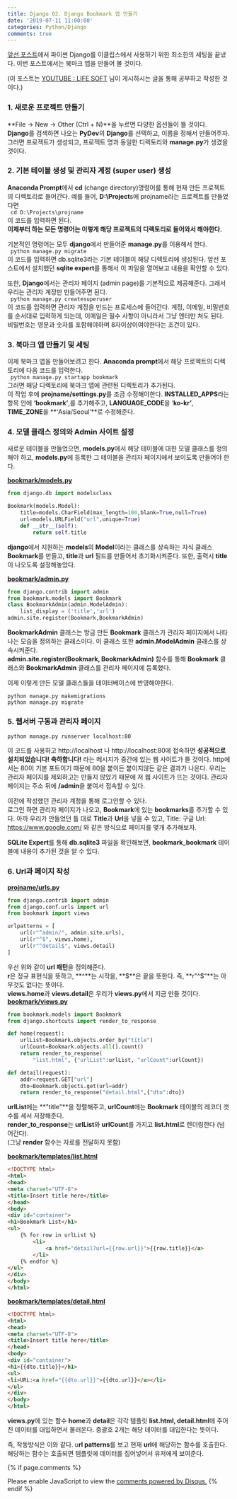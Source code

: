 ```yaml
---
title: Django 02. Django Bookmark 앱 만들기
date: '2019-07-11 11:00:00'
categories: Python/Django
comments: true
---
```

[앞선 포스트](https://hwangtolee.github.io/python/django/2019/07/10/Python-Django-Preperations.html)에서 파이썬 Django를 이클립스에서 사용하기 위한 최소한의 세팅을 끝냈다. 이번 포스트에서는 북마크 앱을 만들어 볼 것이다.

(이 포스트는 [YOUTUBE : LIFE SOFT](https://www.youtube.com/channel/UCqRTjWqD-ZWHj0ZoPSKVWBw) 님이 게시하시는 글을 통해 공부하고 작성한 것이다.)

### 1. 새로운 프로젝트 만들기
**File -> New -> Other (Ctrl + N)**을 누르면 다양한 옵션들이 뜰 것이다.  
**Django**를 검색하면 나오는 **PyDev**의 **Django**를 선택하고, 이름을 정해서 만들어주자.  
그러면 프로젝트가 생성되고, 프로젝트 명과 동일한 디렉토리와 **manage.py**가 생겼을 것이다. 

### 2. 기본 테이블 생성 및 관리자 계정 (super user) 생성
**Anaconda Prompt**에서 **cd** (change directory)명령어를 통해 현재 만든 프로젝트의 디렉토리로 들어간다. 예를 들어, **D:\Project**s에 projname라는 프로젝트를 만들었다면  
<code> cd D:\Projects\projname </code>  
이 코드를 입력하면 된다.  
**이제부터 하는 모든 명령어는 이렇게 해당 프로젝트의 디렉토리로 들어와서 해야한다.**

기본적인 명령어는 모두 **django**에서 만들어준 **manage.py**를 이용해서 한다.  
<code> python manage.py migrate </code>  
이 코드를 입력하면 db.sqlite3라는 기본 테이블이 해당 디렉토리에 생성된다. 앞선 포스트에서 설치했던 **sqlite expert**를 통해서 이 파일을 열어보고 내용을 확인할 수 있다. 

또한, **Django**에서는 관리자 페이지 (admin page)를 기본적으로 제공해준다. 그래서 우리는 관리자 계정만 만들어주면 된다.  
<code> python manage.py createsuperuser  </code>  
이 코드를 입력하면 관리자 계정을 만드는 프로세스에 들어간다. 계정, 이메일, 비밀번호를 순서대로 입력하게 되는데, 이메일은 필수 사항이 아니라서 그냥 엔터만 쳐도 된다. 비밀번호는 영문과 숫자를 포함해야하며 8자이상이여야한다는 조건이 있다.

### 3. 북마크 앱 만들기 및 세팅
이제 북마크 앱을 만들어보려고 한다. **Anaconda prompt**에서 해당 프로젝트의 디렉토리에 다음 코드를 입력한다.  
<code> python manage.py startapp bookmark </code>  
그러면 해당 디렉토리에 북마크 앱에 관련된 디렉토리가 추가된다.  
이 작업 후에 **projname/settings.py**를 조금 수정해야한다. **INSTALLED_APPS**라는 항목 안에 **‘bookmark’**,를 추가해주고, **LANGUAGE_CODE**을 ‘**ko-kr’**, **TIME_ZONE**을 **‘Asia/Seoul’**로 수정해준다.

### 4. 모델 클래스 정의와 Admin 사이트 설정
새로운 테이블을 만들었으면, **models.py**에서 해당 테이블에 대한 모델 클래스를 정의해야 하고, **models.py**에 등록한 그 테이블을 관리자 페이지에서 보이도록 만들어야 한다.

**<u>bookmark/models.py</u>**  

```python
from django.db import modelsclass

Bookmark(models.Model):
    title=models.CharField(max_length=100,blank=True,null=True)
    url=models.URLField("url",unique=True)
    def __str__(self):
        return self.title
```

**django**에서 지원하는 **models**의 **Model**이라는 클래스를 상속하는 자식 클래스 **Bookmark**를 만들고, **title**과 **url** 필드를 만들어서 초기화시켜준다.  또한, 출력시 **title**이 나오도록 설정해놓았다. 

**<u>bookmark/admin.py</u>**  

```python
from django.contrib import admin
from bookmark.models import Bookmark
class BookmarkAdmin(admin.ModelAdmin):
    list_display = ('title','url')
admin.site.register(Bookmark,BookmarkAdmin)
```

**BookmarkAdmin** 클래스는 방금 만든 **Bookmark** 클래스가 관리자 페이지에서 나타나는 모습을 정의하는 클래스이다. 이 클래스 또한 **admin.ModelAdmin** 클래스를 상속시켜준다.   
**admin.site.register(Bookmark, BookmarkAdmin)** 함수를 통해 **Bookmark** 클래스와 **BookmarkAdmin** 클래스를 관리자 페이지에 등록했다.  

이제 이렇게 만든 모델 클래스들을 데이터베이스에 반영해야한다.   
<pre><code>python manage.py makemigrations
python manage.py migrate</code>
</pre>

### 5. 웹서버 구동과 관리자 페이지

<code>python manage.py runserver localhost:80</code>

이 코드를 사용하고 http://localhost 나 http://localhost:80에 접속하면 **성공적으로 설치되었습니다! 축하합니다!** 라는 메시지가 중간에 있는 웹 사이트가 뜰 것이다. http에서는 80이 기본 포트이기 때문에 80을 붙이든 붙이지않든 같은 결과가 나온다. 우리는 관리자 페이지를 제외하고는 만들지 않았기 때문에 저 웹 사이트가 뜨는 것이다. 관리자 페이지는 주소 뒤에 **/admin**을 붙여서 접속할 수 있다.    

이전에 작성했던 관리자 계정을 통해 로그인할 수 있다.  
로그인 하면 관리자 페이지가 나오고, **Bookmark**에 있는 **bookmarks**를 추가할 수 있다. 아까 우리가 만들었던 틀 대로 **Title**과 **Url**을 넣을 수 있고, Title: 구글 Url: https://www.google.com/ 와 같은 방식으로 페이지를 몇개 추가해보자.   

**SQLite Expert**를 통해 **db.sqlite3** 파일을 확인해보면, **bookmark_bookmark** 테이블에 내용이 추가된 것을 알 수 있다.  

### 6. Url과 페이지 작성
**<u>projname/urls.py</u>**  

```python
from django.contrib import admin
from django.conf.urls import url
from bookmark import views

urlpatterns = [
    url(r"^admin/", admin.site.urls),
    url(r"^$", views.home),
    url(r"^detail$", views.detail)
]
```

우선 위와 같이 **url 패턴**을 정의해준다.  
**r**은 정규 표현식을 뜻하고, **^**는 시작을, **$**은 끝을 뜻한다. 즉, **r"^$"**는 아무것도 없다는 뜻이다.  
**views.home**과 **views.detail**은 우리가 **views.py**에서 지금 만들 것이다.  
**<u>bookmark/views.py</u>**  

```python
from bookmark.models import Bookmark
from django.shortcuts import render_to_response

def home(request):
    urlList=Bookmark.objects.order_by("title")
    urlCount=Bookmark.objects.all().count()
    return render_to_response(
        "list.html", {"urlList":urlList, "urlCount":urlCount})

def detail(request):
    addr=request.GET["url"]
    dto=Bookmark.objects.get(url=addr)
    return render_to_response("detail.html",{"dto":dto}) 
```

**urlList**에는 **"title"**을 정렬해주고, **urlCount**에는 **Bookmark** 테이블의 레코더 갯수를 세서 저장해준다.  
**render_to_response**는 **urlList**와 **urlCount**를 가지고 **list.html**로 렌더링한다 (넘어간다).  
(그냥 **render** 함수는 자료를 전달하지 못함)

**<u>bookmark/templates/list.html</u>**

```html
<!DOCTYPE html>
<html>
<head>
<meta charset="UTF-8">
<title>Insert title here</title>
</head>
<body>
<div id="container">
<h1>Bookmark List</h1>
<ul>
	{% for row in urlList %}
		<li>
			<a href="detail?url={{row.url}}">{{row.title}}</a>
		</li>
	{% endfor %}
</ul>
</div>
</body>
</html>
```

**<u>bookmark/templates/detail.html</u>**

```html
<!DOCTYPE html>
<html>
<head>
<meta charset="UTF-8">
<title>Insert title here</title>
</head>
<body>
<div id="container">
<h1>{{dto.title}}</h1>
<ul>
<li>URL:<a href="{{dto.url}}">{{dto.url}}</a></li>
</ul>
</div>
</body>
</html>
```
**views.py**에 있는 함수 **home**과 **detail**은 각각 템플릿 **list.html, detail.html**에 주어진 데이터를 대입하면서 불러온다. 중괄호 2개는 해당 데이터를 대입한다는 뜻이다.

즉, 작동방식은 이와 같다. u**rl patterns**를 보고 현재 **url**에 해당하는 함수를 호출한다.  
해당하는 함수는 호출되면 템플릿에 데이터를 집어넣어서 유저에게 보여준다. 



{% if page.comments %}
<div id="disqus_thread"></div>
<script>
/**
*  RECOMMENDED CONFIGURATION VARIABLES: EDIT AND UNCOMMENT THE SECTION BELOW TO INSERT DYNAMIC VALUES FROM YOUR PLATFORM OR CMS.
*  LEARN WHY DEFINING THESE VARIABLES IS IMPORTANT: https://disqus.com/admin/universalcode/#configuration-variables*/
/*
var disqus_config = function () {
this.page.url = PAGE_URL;  // Replace PAGE_URL with your page's canonical URL variable
this.page.identifier = PAGE_IDENTIFIER; // Replace PAGE_IDENTIFIER with your page's unique identifier variable
};
*/
(function() { // DON'T EDIT BELOW THIS LINE
var d = document, s = d.createElement('script');
s.src = 'https://hwnagto.disqus.com/embed.js';
s.setAttribute('data-timestamp', +new Date());
(d.head || d.body).appendChild(s);
})();
</script>
<noscript>Please enable JavaScript to view the <a href="https://disqus.com/?ref_noscript">comments powered by Disqus.</a></noscript>
{% endif %}